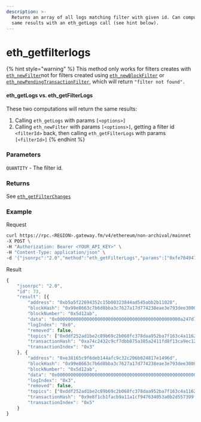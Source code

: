 ```yaml
---
description: >-
  Returns an array of all logs matching filter with given id. Can compute the
  same results with an eth_getLogs call (see hint below).
---
```


# eth_getfilterlogs

{% hint style="warning" %}
This method only works for filters creates with [`eth_newFilter`](./#eth_newfilter)not for filters created using [`eth_newBlockFilter`](./#eth_newblockfilter) or [`eth_newPendingTransactionFilter`](./#eth_newpendingtransactionfilter), which will return `"filter not found".`

#### eth_getLogs vs. eth_getFilterLogs

These two computations will return the same results:

1. Calling `eth_getLogs` with params `[<options>]`
2. Calling `eth_newFilter` with params `[<options>]`, getting a filter id `<filterId>` back, then calling `eth_getFilterLogs` with params `[<filterId>]`
   {% endhint %}

### **Parameters**

`QUANTITY` - The filter id.

### **Returns**

See [`eth_getFilterChanges`](./#eth_getfilterchanges)

### **Example**

Request

```bash
curl https://rpc.<REGION>.gateway.fm/v4/ethereum/non-archival/mainnet  \
-X POST \
-H "Authorization: Bearer <YOUR_API_KEY>" \
-H "Content-Type: application/json" \
-d '{"jsonrpc":"2.0","method":"eth_getFilterLogs","params":["0xfe704947a3cd3ca12541458a4321c869"],"id":74}'
```

Result

```javascript
{
    "jsonrpc": "2.0",
    "id": 73,
    "result": [{
        "address": "0xb5a5f22694352c15b00323844ad545abb2b11028",
        "blockHash": "0x99e8663c7b6d8bba3c7627a17d774238eae3e793dee30008debb2699666657de",
        "blockNumber": "0x5d12ab",
        "data": "0x0000000000000000000000000000000000000000000000a247d7a2955b61d000",
        "logIndex": "0x0",
        "removed": false,
        "topics": ["0xddf252ad1be2c89b69c2b068fc378daa952ba7f163c4a11628f55a4df523b3ef", "0x000000000000000000000000bdc0afe57b8e9468aa95396da2ab2063e595f37e", "0x0000000000000000000000007503e090dc2b64a88f034fb45e247cbd82b8741e"],
        "transactionHash": "0xa74c2432c9cf7dbb875a385a2411fd8f13ca9ec12216864b1a1ead3c99de99cd",
        "transactionIndex": "0x3"
    }, {
        "address": "0xe38165c9f6deb144afc9c32c206b024817e1496d",
        "blockHash": "0x99e8663c7b6d8bba3c7627a17d774238eae3e793dee30008debb2699666657de",
        "blockNumber": "0x5d12ab",
        "data": "0x0000000000000000000000000000000000000000000000000000000025c6b720",
        "logIndex": "0x3",
        "removed": false,
        "topics": ["0xddf252ad1be2c89b69c2b068fc378daa952ba7f163c4a11628f55a4df523b3ef", "0x00000000000000000000000080e73e47173b2d00b531bf83bc39e710157125c3", "0x0000000000000000000000008f6cc93795969e5bbbf07c66dfee7d41ad24f1ef"],
        "transactionHash": "0x9e8f1cb1facb9a11a1cf947634053a0b2d557399f926b12127aa10497a2f0153",
        "transactionIndex": "0x5"
    }
}
```
